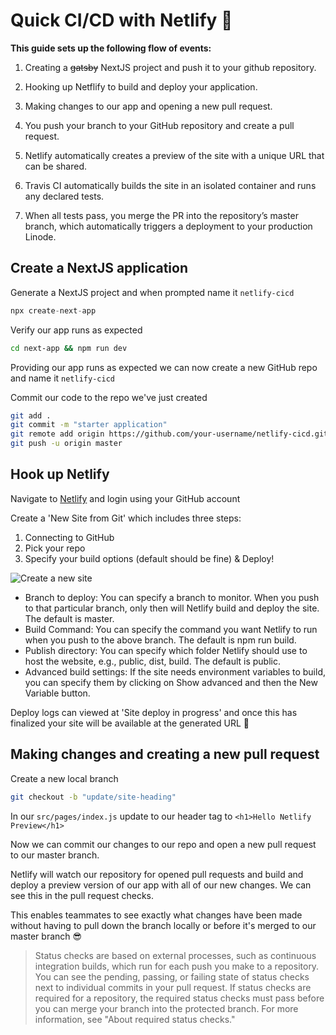 # Quick CI/CD with Netlify :rocket:
__This guide sets up the following flow of events:__
1. Creating a ~~gatsby~~ NextJS project and push it to your github repository.
2. Hooking up Netflify to build and deploy your application.
3. Making changes to our app and opening a new pull request.

4. You push your branch to your GitHub repository and create a pull request.
5. Netlify automatically creates a preview of the site with a unique URL that can be shared.
6. Travis CI automatically builds the site in an isolated container and runs any declared tests.
7. When all tests pass, you merge the PR into the repository’s master branch, which automatically triggers a deployment to your production Linode.

## Create a NextJS application
Generate a NextJS project and when prompted name it `netlify-cicd`
```js
npx create-next-app
```
Verify our app runs as expected
```sh
cd next-app && npm run dev
```
Providing our app runs as expected we can now create a new GitHub repo and name it `netlify-cicd`

Commit our code to the repo we've just created
```sh
git add .
git commit -m "starter application"
git remote add origin https://github.com/your-username/netlify-cicd.git
git push -u origin master
```

## Hook up Netlify
Navigate to [Netlify](https://app.netlify.com/start) and login using your GitHub account

Create a 'New Site from Git' which includes three steps:
1. Connecting to GitHub
2. Pick your repo
3. Specify your build options (default should be fine) & Deploy!
   
![Create a new site](https://raw.githubusercontent.com/EoinTraynor/netlify-cicd/master/demo_assets/CreateSiteOnNetlify.png "Create a new site")

 * Branch to deploy: You can specify a branch to monitor. When you push to that particular branch, only then will Netlify build and deploy the site. The default is master.
 * Build Command: You can specify the command you want Netlify to run when you push to the above branch. The default is npm run build.
 * Publish directory: You can specify which folder Netlify should use to host the website, e.g., public, dist, build. The default is public.
 * Advanced build settings: If the site needs environment variables to build, you can specify them by clicking on Show advanced and then the New Variable button.

Deploy logs can viewed at 'Site deploy in progress' and once this has finalized your site will be available at the generated URL :rocket:

## Making changes and creating a new pull request
Create a new local branch
```sh
git checkout -b "update/site-heading"
```

In our `src/pages/index.js` update to our header tag to `<h1>Hello Netlify Preview</h1>`

Now we can commit our changes to our repo and open a new pull request to our master branch.

Netlify will watch our repository for opened pull requests and build and deploy a preview version of our app with all of our new changes. We can see this in the pull request checks.

This enables teammates to see exactly what changes have been made without having to pull down the branch locally or before it's merged to our master branch :sunglasses:



> Status checks are based on external processes, such as continuous integration builds, which run for each push you make to a repository. You can see the pending, passing, or failing state of status checks next to individual commits in your pull request.
> If status checks are required for a repository, the required status checks must pass before you can merge your branch into the protected branch. For more information, see "About required status checks."
